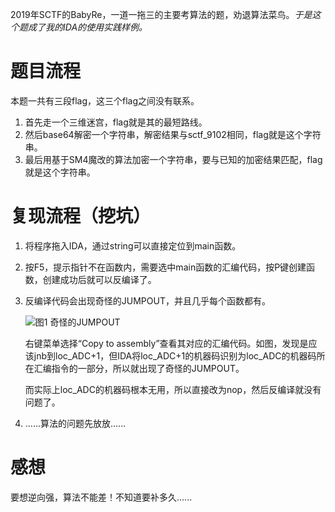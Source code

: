 2019年SCTF的BabyRe，一道一拖三的主要考算法的题，劝退算法菜鸟。*于是这个题成了我的IDA的使用实践样例。*

# 题目流程

本题一共有三段flag，这三个flag之间没有联系。

1. 首先走一个三维迷宫，flag就是其的最短路线。
2. 然后base64解密一个字符串，解密结果与sctf_9102相同，flag就是这个字符串。
3. 最后用基于SM4魔改的算法加密一个字符串，要与已知的加密结果匹配，flag就是这个字符串。

# 复现流程（挖坑）

1. 将程序拖入IDA，通过string可以直接定位到main函数。

2. 按F5，提示指针不在函数内，需要选中main函数的汇编代码，按P键创建函数，创建成功后就可以反编译了。

3. 反编译代码会出现奇怪的JUMPOUT，并且几乎每个函数都有。

   ![图1 奇怪的JUMPOUT](Snipaste_2019-06-29_22-54-46.PNG)

   右键菜单选择“Copy to assembly”查看其对应的汇编代码。如图，发现是应该jnb到loc_ADC+1，但IDA将loc_ADC+1的机器码识别为loc_ADC的机器码所在汇编指令的一部分，所以就出现了奇怪的JUMPOUT。

   而实际上loc_ADC的机器码根本无用，所以直接改为nop，然后反编译就没有问题了。

4. ......算法的问题先放放......

# 感想

要想逆向强，算法不能差！不知道要补多久......